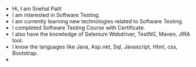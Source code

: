 - Hi, I am Snehal Patil
- I am interested in Software Testing.
- I am currently learning new technologies related to Software Testing.
- I completed Software Testing Course with Certificate.
- I also have the knowledge of Selenium Webdriver, TestNG, Maven, JIRA tool.
- I know the languages like Java, Asp.net, Sql, Javascript, Html, css, Bootstrap.
-

<!---
snehalpatil2395/snehalpatil2395 is a ✨ special ✨ repository because its `README.md` (this file) appears on your GitHub profile.
You can click the Preview link to take a look at your changes.
--->
